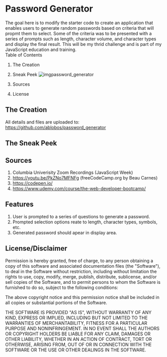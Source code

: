 
# Password Generator

The goal here is to modify the starter code to create an application that enables users to generate random passwords based on criteria that will propmt them to select. Some of the criteria was to be presented with a series of prompts such as length, character volume, and character types and display the final result. This will be my thrid challenge and is part of my JavaScript education and training.    
Table of Contents

1. The Creation

2. Sneak Peek
![imgpassword_generator](https://user-images.githubusercontent.com/117130907/204427942-581a59ff-cb20-4fe4-8306-0aedaf31e429.jpg)


3. Sources

4. License


## The Creation
All details and files are uploaded to: https://github.com/ablobos/password_generator
## The Sneak Peek


## Sources
1. Columbia Univerisity Zoom Recordings (JavaScript Week)
2. https://youtu.be/PkZNo7MFNFg (freeCodeCamp.org by Beau Carnes)
3. https://codepen.io/
4. https://www.udemy.com/course/the-web-developer-bootcamp/

## Features
1. User is prompted to a series of questions to generate a password.
2. Prompted selection options reate to length, character types, symbols, etc.
3. Generated password should apear in display area.

## License/Disclaimer

Permission is hereby granted, free of charge, to any person obtaining a copy of this software and associated documentation files (the "Software"), to deal in the Software without restriction, including without limitation the rights to use, copy, modify, merge, publish, distribute, sublicense, and/or sell copies of the Software, and to permit persons to whom the Software is furnished to do so, subject to the following conditions:

The above copyright notice and this permission notice shall be included in all copies or substantial portions of the Software.

THE SOFTWARE IS PROVIDED "AS IS", WITHOUT WARRANTY OF ANY KIND, EXPRESS OR IMPLIED, INCLUDING BUT NOT LIMITED TO THE WARRANTIES OF MERCHANTABILITY, FITNESS FOR A PARTICULAR PURPOSE AND NONINFRINGEMENT. IN NO EVENT SHALL THE AUTHORS OR COPYRIGHT HOLDERS BE LIABLE FOR ANY CLAIM, DAMAGES OR OTHER LIABILITY, WHETHER IN AN ACTION OF CONTRACT, TORT OR OTHERWISE, ARISING FROM, OUT OF OR IN CONNECTION WITH THE SOFTWARE OR THE USE OR OTHER DEALINGS IN THE SOFTWARE.
